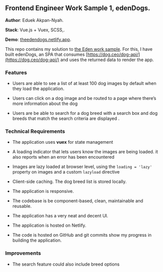 ## Frontend Engineer Work Sample 1, edenDogs.

**Author**: Eduek Akpan-Nyah.

**Stack**: Vue.js + Vuex, SCSS,.

**Demo**: [theedendogs.netlify.app](https://theedendogs.netlify.app).

This repo contains my solution to [the Eden work sample](https://edenlife.notion.site/Frontend-Engineer-Work-Sample-1-265adac57014497288db619cab014a79). 
For this, I have built edenDogs, an SPA that consumes [https://dog.ceo/dog-api/](https://dog.ceo/dog-api/) and uses the returned data to render the app.

### Features
- Users are able to see a list of at least 100 dog images by default when they load the application.

- Users can click on a dog image and be routed to a page where there’s more information about the dog

- Users are be able to search for a dog breed with a search box and dog breeds that match the search criteria are displayed .



### Technical Requirements
- The application uses **vuex** for state management

- A loading indicator that lets users know the images are being loaded. it also reports when an error has been encountered

- Images are lazy loaded at browser level, using the `loading = 'lazy'` property on images and a custom `lazyload` directive

- Client-side caching. The dog breed list is stored locally.

- The application is responsive.

- The codebase is be component-based, clean, maintainable and reusable.

- The application has a very neat and decent UI.

- The application is hosted on Netlify. 

- The code is hosted on GitHub and git commits show my progress in building the application.



### Improvements
- The search feature could also include breed options 
